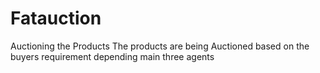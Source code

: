 # Fatauction
Auctioning the Products
The products are being Auctioned based on the buyers requirement depending main three agents

